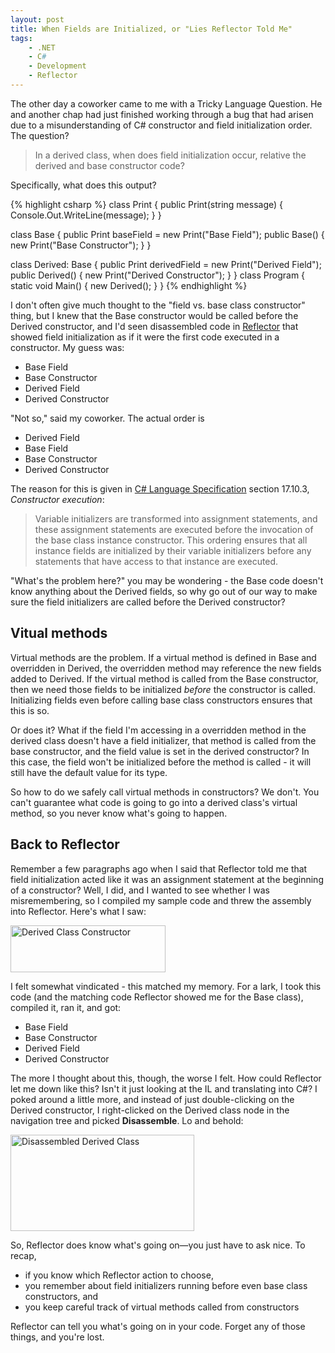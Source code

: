 ```yaml
---
layout: post
title: When Fields are Initialized, or "Lies Reflector Told Me"
tags:
    - .NET
    - C#
    - Development
    - Reflector
---
```

<p>The other day a coworker came to me with a Tricky Language Question. He and another chap had just finished working through a bug that had arisen due to a misunderstanding of C# constructor and field initialization order. The question?</p>

>In a derived class, when does field initialization occur, relative the derived and base constructor code?

<p>Specifically, what does this output?</p>

{% highlight csharp %}
class Print
{
    public Print(string message)
    {
        Console.Out.WriteLine(message);
    }
}

class Base
{
    public Print baseField = new Print(&quot;Base Field&quot;);
    public Base()
    {
        new Print(&quot;Base Constructor&quot;);
    }
}

class Derived: Base
{
    public Print derivedField = new Print(&quot;Derived Field&quot;);
    public Derived()
    {
        new Print(&quot;Derived Constructor&quot;);
    }
}
class Program
{
    static void Main()
    {
        new Derived();
    }
}
{% endhighlight %}

<p>I don't often give much thought to the "field vs. base class constructor" thing, but I knew that the Base constructor would be called before the Derived constructor, and I'd seen disassembled code in <a href="http://www.red-gate.com/products/reflector/">Reflector</a> that showed field initialization as if it were the first code executed in a  constructor. My guess was:</p>
<ul>
<li>Base Field</li>
<li>Base Constructor</li>
<li>Derived Field</li>
<li>Derived Constructor</li>
</ul>

<p>"Not so," said my coworker. The actual order is</p>
<ul>
<li>Derived Field</li>
<li>Base Field</li>
<li>Base Constructor</li>
<li>Derived Constructor</li>
</ul>

<p>The reason for this is given in <a href="http://www.ecma-international.org/publications/standards/Ecma-334.htm">C# Language Specification</a> section 17.10.3, <i>Constructor execution</i>:</p>

>Variable initializers are transformed into assignment statements, and these assignment statements are executed before the invocation of the base class instance constructor. This ordering ensures that all instance fields are initialized by their variable initializers before any statements that have access to that instance are executed.

<p>"What's the problem here?" you may be wondering - the Base code doesn't know anything about the Derived fields, so why go out of our way to make sure the field initializers are called before the Derived constructor?</p>
<h2>Vitual methods</h2>
<p>Virtual methods are the problem. If a virtual method is defined in Base and overridden in Derived, the overridden method may reference the new fields added to Derived. If the virtual method is called from the Base constructor, then we need those fields to be initialized <i>before</i> the constructor is called. Initializing fields even before calling base class constructors ensures that this is so.</p>

<p>Or does it? What if the field I'm accessing in a overridden method in the derived class doesn't have a field initializer, that method is called from the base constructor, and the field value is set in the derived constructor? In this case, the field won't be initialized before the method is called - it will still have the default value for its type.</p>

<p>So how to do we safely call virtual methods in constructors? We don't. You can't guarantee what code is going to go into a derived class's virtual method, so you never know what's going to happen.</p>

<h2>Back to Reflector</h2>
<p>Remember a few paragraphs ago when I said that Reflector told me that field initialization acted like it was an assignment statement at the beginning of a constructor? Well, I did, and I wanted to see whether I was misremembering, so I compiled my sample code and threw the assembly into Reflector. Here's what I saw:</p>

<a href="http://blairconrad.files.wordpress.com/2010/05/derived_class_constructor.png"><img src="http://blairconrad.files.wordpress.com/2010/05/derived_class_constructor.png" alt="Derived Class Constructor" title="Derived Class Constructor" width="248" height="75" class="size-full wp-image-440" /></a>

<p>I felt somewhat vindicated - this matched my memory. For a lark, I took this code (and the matching code Reflector showed me for the Base class), compiled it, ran it, and got:</p>
<ul>
<li>Base Field</li>
<li>Base Constructor</li>
<li>Derived Field</li>
<li>Derived Constructor</li>
</ul>

<p>The more I thought about this, though, the worse I felt. How could Reflector let me down like this? Isn't it just looking at the IL and translating into C#? I poked around a little more, and instead of just double-clicking on the Derived constructor, I right-clicked on the Derived class node in the navigation tree and picked <b>Disassemble</b>. Lo and behold:</p>

<a href="http://blairconrad.files.wordpress.com/2010/05/derived_class_whole.png"><img src="http://blairconrad.files.wordpress.com/2010/05/derived_class_whole.png" alt="Disassembled Derived Class" title="Disassembled Derived Class" width="294" height="154" class="size-full wp-image-441" /></a>

So, Reflector does know what's going on&mdash;you just have to ask nice. To recap,

* if you know which Reflector action to choose,
* you remember about field initializers running before even base class constructors, and
* you keep careful track of virtual methods called from constructors

Reflector can tell you what's going on in your code. Forget any of those things, and you're lost.
